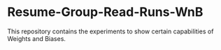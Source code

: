 # Resume-Group-Read-Runs-WnB
This repository contains the experiments to show certain capabilities of Weights and Biases.
